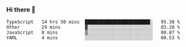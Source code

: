 ### Hi there 👋

<!--
**adroaldopagliari/adroaldopagliari** is a ✨ _special_ ✨ repository because its `README.md` (this file) appears on your GitHub profile.

Here are some ideas to get you started:

- 🔭 I’m currently working on ...
- 🌱 I’m currently learning ...
- 👯 I’m looking to collaborate on ...
- 🤔 I’m looking for help with ...
- 💬 Ask me about ...
- 📫 How to reach me: ...
- 😄 Pronouns: ...
- ⚡ Fun fact: ...
-->

<!--START_SECTION:waka-->
```text
TypeScript   14 hrs 50 mins  ████████████████████████░   95.38 % 
Other        29 mins         ▓░░░░░░░░░░░░░░░░░░░░░░░░   03.20 % 
JavaScript   8 mins          ▒░░░░░░░░░░░░░░░░░░░░░░░░   00.87 % 
YAML         4 mins          ░░░░░░░░░░░░░░░░░░░░░░░░░   00.53 % 
```
<!--END_SECTION:waka-->
